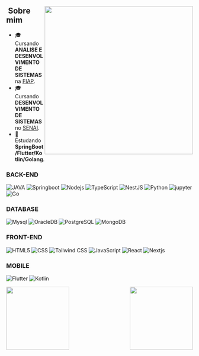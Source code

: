 <div>

<img align="right" height="400em" src="https://cdn141.picsart.com/351903186045211.png">
  
## &nbsp;Sobre mim

- 🎓 Cursando **ANALISE E DESENVOLVIMENTO DE SISTEMAS** na <a href="https://www.fiap.com.br/">FIAP</a>.
- 🎓 Cursando **DESENVOLVIMENTO DE SISTEMAS** no <a href="https://www.sp.senai.br/">SENAI</a>.
- 🌱 Estudando **SpringBoot/Flutter/Kotlin/Golang**.

### BACK-END

![JAVA](https://img.shields.io/badge/-java-002B4D?style=for-the-badge&logo=openjdk)
![Springboot](https://img.shields.io/badge/-springboot-002B4D?style=for-the-badge&logo=springboot)
![Nodejs](https://img.shields.io/badge/-nodejs-002B4D?style=for-the-badge&logo=nodedotjs)
![TypeScript](https://img.shields.io/badge/-TypeScript-002B4D?style=for-the-badge&logo=typescript)
![NestJS](https://img.shields.io/badge/-nestjs-002B4D?style=for-the-badge&logo=nestjs&logoColor=E60050)
![Python](https://img.shields.io/badge/-python-002B4D?style=for-the-badge&logo=python)
![jupyter](https://img.shields.io/badge/-jupyter-002B4D?style=for-the-badge&logo=jupyter)
![Go](https://img.shields.io/badge/-Golang-002B4D?style=for-the-badge&logo=Go)

### DATABASE

![Mysql](https://img.shields.io/badge/-mysql-002545?style=for-the-badge&logo=mysql)
![OracleDB](https://img.shields.io/badge/-oracleDB-002545?style=for-the-badge&logo=oracle&logoColor=white)
![PostgreSQL](https://img.shields.io/badge/-postgres-002545?style=for-the-badge&logo=postgresql)
![MongoDB](https://img.shields.io/badge/-mongoDB-002545?style=for-the-badge&logo=mongodb)

### FRONT-END

![HTML5](https://img.shields.io/badge/-HTML5-001F39?style=for-the-badge&logo=HTML5)
![CSS](https://img.shields.io/badge/-CSS-001F39?style=for-the-badge&logo=CSS3&logoColor=1572B6)
![Tailwind CSS](https://img.shields.io/badge/-Tailwind-001F39?style=for-the-badge&logo=TailwindCSS)
![JavaScript](https://img.shields.io/badge/-JavaScript-001F39?style=for-the-badge&logo=javascript)
![React](https://img.shields.io/badge/-React-001F39?style=for-the-badge&logo=React)
![Nextjs](https://img.shields.io/badge/-Next.js-001F39?style=for-the-badge&logo=Next.js)


### MOBILE

![Flutter](https://img.shields.io/badge/-flutter-021632?style=for-the-badge&logo=flutter&logoColor=007ACC)
![Kotlin](https://img.shields.io/badge/-kotlin-021632?style=for-the-badge&logo=kotlin)


</div>

<div>
<img align="left"  height="170em"  src="https://github-readme-stats.vercel.app/api?username=QueijoQualho&show_icons=true&theme=radical">
<img align="right" height="170em" src="https://github-readme-stats.vercel.app/api/top-langs/?username=QueijoQualho&layout=compact&theme=radical&hide=Jupyter%20Notebook">
</div>


